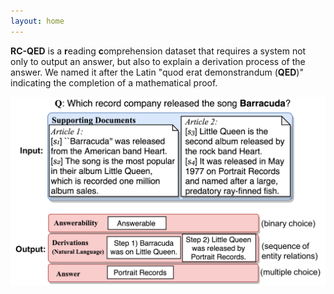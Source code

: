 ```yaml
---
layout: home
---
```


**RC-QED** is a **r**eading **c**omprehension dataset that requires a system not only to output an answer, but also to explain a derivation process of the answer.
We named it after the Latin "quod erat demonstrandum (**QED**)" indicating the completion of a mathematical proof.

![RC-QED overview](imgs/task_io.png)
